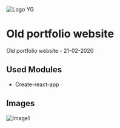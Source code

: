 ![Logo YG](http://www.github.yourigruiters.com/images/logo.png)

# Old portfolio website
Old portfolio website - 21-02-2020

## Used Modules

* Create-react-app
<!-- * React-router-dom
* React-Bootstrap for design
* Firebase database -->

## Images 

![Image1](http://www.github.yourigruiters.com/images/portfolio1.png)
<!-- ![Image2](http://www.yourigruiters.com/images/logo/logo-150.png) -->